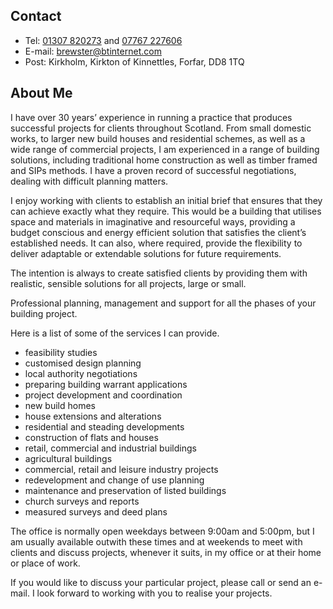 Contact
-------

* Tel: [01307 820273](tel:01307820273) and [07767 227606](tel:07767227606)
* E-mail: [brewster@btinternet.com](mailto:brester@btinternet.com)
* Post: Kirkholm, Kirkton of Kinnettles, Forfar, DD8 1TQ

About Me
--------
I have over 30 years’ experience in running a practice that produces successful projects for clients throughout Scotland. From small domestic works, to larger new build houses and residential schemes, as well as a wide range of commercial projects, I am experienced in a range of building solutions, including traditional home construction as well as timber framed and SIPs methods. I have a proven record of successful negotiations, dealing with difficult planning matters.

I enjoy working with clients to establish an initial brief that ensures that they can achieve exactly what they require. This would be a building that utilises space and materials in imaginative and resourceful ways, providing a budget conscious and energy efficient solution that satisfies the client’s established needs. It can also, where required, provide the flexibility to deliver adaptable or extendable solutions for future requirements.

The intention is always to create satisfied clients by providing them with realistic, sensible solutions for all projects, large or small.

Professional planning, management and support for all the phases of your building project.

Here is a list of some of the services I can provide.

* feasibility studies
* customised design planning
* local authority negotiations
* preparing building warrant applications
* project development and coordination
* new build homes
* house extensions and alterations
* residential and steading developments
* construction of flats and houses
* retail, commercial and industrial buildings
* agricultural buildings
* commercial, retail and leisure industry projects
* redevelopment and change of use planning
* maintenance and preservation of listed buildings
* church surveys and reports
* measured surveys and deed plans

The office is normally open weekdays between 9:00am and 5:00pm, but I am usually available outwith these times and at weekends to meet with clients and discuss projects, whenever it suits, in my office or at their home or place of work.

If you would like to discuss your particular project, please call or send an e-mail. I look forward to working with you to realise your projects.

